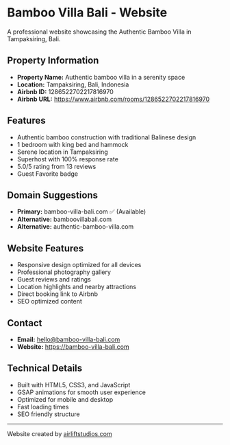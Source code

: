 # Bamboo Villa Bali - Website

A professional website showcasing the Authentic Bamboo Villa in Tampaksiring, Bali.

## Property Information

- **Property Name:** Authentic bamboo villa in a serenity space
- **Location:** Tampaksiring, Bali, Indonesia
- **Airbnb ID:** 1286522702217816970
- **Airbnb URL:** https://www.airbnb.com/rooms/1286522702217816970

## Features

- Authentic bamboo construction with traditional Balinese design
- 1 bedroom with king bed and hammock
- Serene location in Tampaksiring
- Superhost with 100% response rate
- 5.0/5 rating from 13 reviews
- Guest Favorite badge

## Domain Suggestions

- **Primary:** bamboo-villa-bali.com ✅ (Available)
- **Alternative:** bamboovillabali.com
- **Alternative:** authentic-bamboo-villa.com

## Website Features

- Responsive design optimized for all devices
- Professional photography gallery
- Guest reviews and ratings
- Location highlights and nearby attractions
- Direct booking link to Airbnb
- SEO optimized content

## Contact

- **Email:** hello@bamboo-villa-bali.com
- **Website:** https://bamboo-villa-bali.com

## Technical Details

- Built with HTML5, CSS3, and JavaScript
- GSAP animations for smooth user experience
- Optimized for mobile and desktop
- Fast loading times
- SEO friendly structure

---

Website created by [airliftstudios.com](https://airliftstudios.com)
